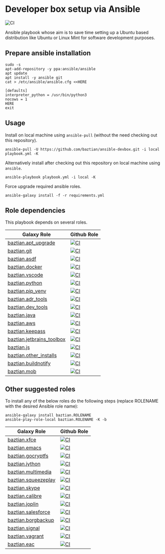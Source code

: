 # Developer box setup via Ansible

![CI](https://github.com/baztian/ansible-devbox/workflows/CI/badge.svg)

Ansible playbook whose aim is to save time setting up a Ubuntu based distribution like Ubuntu or Linux Mint for software development purposes.

## Prepare ansible installation

    sudo -s
    apt-add-repository -y ppa:ansible/ansible
    apt update
    apt install -y ansible git
    cat > /etc/ansible/ansible.cfg <<HERE

    [defaults]
    interpreter_python = /usr/bin/python3
    nocows = 1
    HERE
    exit

## Usage

Install on local machine using `ansible-pull` (without the need checking out this repository).

    ansible-pull -U https://github.com/baztian/ansible-devbox.git -i local playbook.yml -K

Alternatively install after checking out this repository on local machine using `ansible`.

    ansible-playbook playbook.yml -i local -K

Force upgrade required ansible roles.

    ansible-galaxy install -f -r requirements.yml

## Role dependencies

This playbook depends on several roles.

|Galaxy Role|Github Role|
| --------- | --------- |
| [baztian.apt_upgrade](https://galaxy.ansible.com/baztian/apt_upgrade) | [![CI](https://github.com/baztian/ansible-apt-upgrade/workflows/CI/badge.svg)](https://github.com/baztian/ansible-apt-upgrade) |
| [baztian.git](https://galaxy.ansible.com/baztian/git) | [![CI](https://github.com/baztian/ansible-git/workflows/CI/badge.svg)](https://github.com/baztian/ansible-git) |
| [baztian.asdf](https://galaxy.ansible.com/baztian/asdf) | [![CI](https://github.com/baztian/ansible-asdf/workflows/CI/badge.svg)](https://github.com/baztian/ansible-asdf) |
| [baztian.docker](https://galaxy.ansible.com/baztian/docker) | [![CI](https://github.com/baztian/ansible-docker/workflows/CI/badge.svg)](https://github.com/baztian/ansible-docker) |
| [baztian.vscode](https://galaxy.ansible.com/baztian/vscode) | [![CI](https://github.com/baztian/ansible-vscode/workflows/CI/badge.svg)](https://github.com/baztian/ansible-vscode) |
| [baztian.python](https://galaxy.ansible.com/baztian/python) | [![CI](https://github.com/baztian/ansible-python/workflows/CI/badge.svg)](https://github.com/baztian/ansible-python) |
| [baztian.pip_venv](https://galaxy.ansible.com/baztian/pip_venv) | [![CI](https://github.com/baztian/ansible-pip-venv/workflows/CI/badge.svg)](https://github.com/baztian/ansible-pip-venv) |
| [baztian.adr_tools](https://galaxy.ansible.com/baztian/adr_tools) | [![CI](https://github.com/baztian/ansible-adr-tools/workflows/CI/badge.svg)](https://github.com/baztian/ansible-adr-tools) |
| [baztian.dev_tools](https://galaxy.ansible.com/baztian/dev_tools) | [![CI](https://github.com/baztian/ansible-dev-tools/workflows/CI/badge.svg)](https://github.com/baztian/ansible-dev-tools) |
| [baztian.java](https://galaxy.ansible.com/baztian/java) | [![CI](https://github.com/baztian/ansible-java/workflows/CI/badge.svg)](https://github.com/baztian/ansible-java) |
| [baztian.aws](https://galaxy.ansible.com/baztian/aws) | [![CI](https://github.com/baztian/ansible-aws/workflows/CI/badge.svg)](https://github.com/baztian/ansible-aws) |
| [baztian.keepass](https://galaxy.ansible.com/baztian/keepass) | [![CI](https://github.com/baztian/ansible-keepass/workflows/CI/badge.svg)](https://github.com/baztian/ansible-keepass) |
| [baztian.jetbrains_toolbox](https://galaxy.ansible.com/baztian/jetbrains_toolbox) | [![CI](https://github.com/baztian/ansible-jetbrains-toolbox/workflows/CI/badge.svg)](https://github.com/baztian/ansible-jetbrains-toolbox) |
| [baztian.js](https://galaxy.ansible.com/baztian/js) | [![CI](https://github.com/baztian/ansible-js/workflows/CI/badge.svg)](https://github.com/baztian/ansible-js) |
| [baztian.other_installs](https://galaxy.ansible.com/baztian/other_installs) | [![CI](https://github.com/baztian/ansible-other-installs/workflows/CI/badge.svg)](https://github.com/baztian/ansible-other-installs) |
| [baztian.buildnotify](https://galaxy.ansible.com/baztian/buildnotify) | [![CI](https://github.com/baztian/ansible-buildnotify/workflows/CI/badge.svg)](https://github.com/baztian/ansible-buildnotify) |
| [baztian.mob](https://galaxy.ansible.com/baztian/mob) | [![CI](https://github.com/baztian/ansible-mob/workflows/CI/badge.svg)](https://github.com/baztian/ansible-mob) |

## Other suggested roles

To install any of the below roles do the following steps (replace ROLENAME with the desired Ansible role name):

    ansible-galaxy install baztian.ROLENAME
    ansible-play-role-local baztian.ROLENAME -K -b

|Galaxy Role|Github Role|
| --------- | --------- |
| [baztian.xfce](https://galaxy.ansible.com/baztian/xfce) | [![CI](https://github.com/baztian/ansible-xfce/workflows/CI/badge.svg)](https://github.com/baztian/ansible-xfce) |
| [baztian.emacs](https://galaxy.ansible.com/baztian/emacs) | [![CI](https://github.com/baztian/ansible-emacs/workflows/CI/badge.svg)](https://github.com/baztian/ansible-emacs) |
| [baztian.gocryptfs](https://galaxy.ansible.com/baztian/gocryptfs) | [![CI](https://github.com/baztian/ansible-gocryptfs/workflows/CI/badge.svg)](https://github.com/baztian/ansible-gocryptfs) |
| [baztian.jython](https://galaxy.ansible.com/baztian/jython) | [![CI](https://github.com/baztian/ansible-jython/workflows/CI/badge.svg)](https://github.com/baztian/ansible-jython) |
| [baztian.multimedia](https://galaxy.ansible.com/baztian/multimedia) | [![CI](https://github.com/baztian/ansible-multimedia/workflows/CI/badge.svg)](https://github.com/baztian/ansible-multimedia) |
| [baztian.squeezeplay](https://galaxy.ansible.com/baztian/squeezeplay) | [![CI](https://github.com/baztian/ansible-squeezeplay/workflows/CI/badge.svg)](https://github.com/baztian/ansible-squeezeplay) |
| [baztian.skype](https://galaxy.ansible.com/baztian/skype) | [![CI](https://github.com/baztian/ansible-skype/workflows/CI/badge.svg)](https://github.com/baztian/ansible-skype) |
| [baztian.calibre](https://galaxy.ansible.com/baztian/calibre) | [![CI](https://github.com/baztian/ansible-calibre/workflows/CI/badge.svg)](https://github.com/baztian/ansible-calibre) |
| [baztian.joplin](https://galaxy.ansible.com/baztian/joplin) | [![CI](https://github.com/baztian/ansible-joplin/workflows/CI/badge.svg)](https://github.com/baztian/ansible-joplin) |
| [baztian.salesforce](https://galaxy.ansible.com/baztian/salesforce) | [![CI](https://github.com/baztian/ansible-salesforce/workflows/CI/badge.svg)](https://github.com/baztian/ansible-salesforce) |
| [baztian.borgbackup](https://galaxy.ansible.com/baztian/borgbackup) | [![CI](https://github.com/baztian/ansible-borgbackup/workflows/CI/badge.svg)](https://github.com/baztian/ansible-borgbackup) |
| [baztian.signal](https://galaxy.ansible.com/baztian/signal) | [![CI](https://github.com/baztian/ansible-signal/workflows/CI/badge.svg)](https://github.com/baztian/ansible-signal) |
| [baztian.vagrant](https://galaxy.ansible.com/baztian/vagrant) | [![CI](https://github.com/baztian/ansible-vagrant/workflows/CI/badge.svg)](https://github.com/baztian/ansible-vagrant) |
| [baztian.eac](https://galaxy.ansible.com/baztian/eac) | [![CI](https://github.com/baztian/ansible-eac/workflows/CI/badge.svg)](https://github.com/baztian/ansible-eac) |
